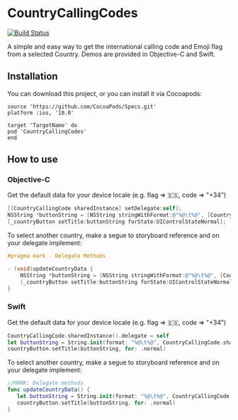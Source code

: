 # CountryCallingCodes


[![Build Status](https://travis-ci.org/Ar4n3/CountryCallingCodes.svg?branch=master)](https://travis-ci.org/Ar4n3/CountryCallingCodes)


A simple and easy way to get the international calling code and Emoji flag from a selected Country. Demos are provided in Objective-C and Swift.

## Installation

You can download this project, or you can install it via Cocoapods:

```cocoapods
source 'https://github.com/CocoaPods/Specs.git'
platform :ios, '10.0'

target 'TargetName' do
pod 'CountryCallingCodes'
end
```

## How to use

### Objective-C

Get the default data for your device locale (e.g. flag => :es:, code => "+34")

```objective-c
[[CountryCallingCode sharedInstance] setDelegate:self];
NSString *buttonString = [NSString stringWithFormat:@"%@\t%@", [CountryCallingCode sharedInstance].flag, [CountryCallingCode sharedInstance].code];
[_countryButton setTitle:buttonString forState:UIControlStateNormal];
```

To select another country, make a segue to storyboard reference and on your delegate implement:

```objective-c
#pragma mark - Delegate Methods

- (void)updateCountryData {
    NSString *buttonString = [NSString stringWithFormat:@"%@\t%@", [CountryCallingCode sharedInstance].flag, [CountryCallingCode sharedInstance].code];
    [_countryButton setTitle:buttonString forState:UIControlStateNormal];
}

```

### Swift

Get the default data for your device locale (e.g. flag => :es:, code => "+34")

```swift
CountryCallingCode.sharedInstance().delegate = self
let buttonString = String.init(format: "%@\t%@", CountryCallingCode.sharedInstance().flag, CountryCallingCode.sharedInstance().code)
countryButton.setTitle(buttonString, for: .normal)
```

To select another country, make a segue to storyboard reference and on your delegate implement:

```swift
//MARK: Delegate methods
func updateCountryData() {
   let buttonString = String.init(format: "%@\t%@", CountryCallingCode.sharedInstance().flag, CountryCallingCode.sharedInstance().code)
   countryButton.setTitle(buttonString, for: .normal)
}

```
